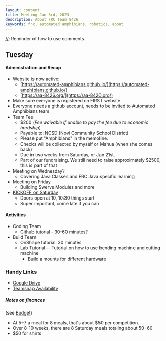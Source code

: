 ```yaml
---
layout: content
title: Meeting Jan 3rd, 2023
description: About FRC Team 8426 
keywords: frc, automated amphibians, robotics, about
---
```


[//]: Reminder of how to use comments.

## Tuesday

#### Administration and Recap
* Website is now active: 
    * [https://automated-amphibians.github.io/](https://automated-amphibians.github.io/)
    * [https://aa-8426.org/](https://aa-8426.org/)  
* Make sure everyone is registered on FIRST website
* Everyone needs a github account, needs to be invited to Automated Amphibians team    
* Team Fee 
    * $200 (*Fee waivable if unable to pay the fee due to economic hardship*)
    * Payable to: NCSD (Novi Community School District) 
    * Please put "Amphibians" in the memoline.
    * Checks will be collected by myself or Mahua (when she comes back)
    * Due in two weeks from Saturday, or Jan 21st.
    * Part of our fundraising. We still need to raise approximately $2500, this is part of that
* Meeting on Wednesday?
    * Covering Java Classes and FRC Java specific learning
* Meeting on Friday
    * Building Swerve Modules and more
* [KICKOFF on Saturday](kickoff)
    * Doors open at 10, 10:30 things start
    * Super important, come late if you can    

#### Activities
* Coding Team 
    * Github tutorial - 30-60 minutes?
* Build Team 
    * OnShape tutorial: 30 minutes    
    * Lab Tutorial -- Tutorial on how to use bending machine and cutting machine
        * Build a mounts for different hardware
      
    
[//]: https://mail.google.com/mail/u/0/#search/fee/KtbxLrjNdDKpJZJWzTrGjpQxjKkRKfbGSV?compose=cSRfBVrncGKnzTXlgsrlGhCvTXbHrQjFswSgfNlXRHVBklsqtmSxnzqHHbPtMVdJkWCZnxBbngQFhpgdtzdTHqRTxtGfcdXgZJKLWmJWsLFhDrxXxpFlMtLHvLhMlGZcKVdGBvncbttZRSmDkPxhbmqZcLSdwhpg

### Handy Links
* [Google Drive](https://drive.google.com/drive/folders/1-6aYvgCR8Va7RdSED8YzFqaXYGEhWDvY)
* [Teamsnap Availability](https://go.teamsnap.com/8344695/availability)


##### Notes on finances
(see [Budget](https://docs.google.com/spreadsheets/d/14pt_vlP78X9c0AJ_yiPd_EL0bIapcqbyrH5vOhIubsE/edit#gid=0))      
* At $5-$7 a meal for 8 meals, that's about $50 per competition. 
* Over 8-10 weeks, there are 8 Saturday meals totaling about $50-$60        
* $50 for shirts
